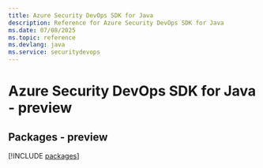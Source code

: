 ```yaml
---
title: Azure Security DevOps SDK for Java
description: Reference for Azure Security DevOps SDK for Java
ms.date: 07/08/2025
ms.topic: reference
ms.devlang: java
ms.service: securitydevops
---
```

# Azure Security DevOps SDK for Java - preview
## Packages - preview
[!INCLUDE [packages](security-devops-index.md)]